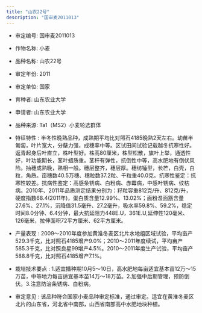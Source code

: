 ```yaml
---
title: "山农22号"
description: "国审麦2011013"
---
```

* 审定编号:  国审麦2011013

*  作物名称:  小麦

*  品种名称:  山农22号

*  审定年份:  2011

*  审定单位:  国家

* 育种者:  山东农业大学

*  申请者:  山东农业大学

*  品种来源:  Ta1（MS2）小麦轮选群体

*  特征特性 : 
半冬性晚熟品种，成熟期平均比对照石4185晚熟2天左右。幼苗半匍匐，叶片宽大，分蘖力强，成穗率中等。区试田间试验记载越冬抗寒性好。返青起身后叶直立，株叶型好。株高80厘米，株型松散，旗叶上举，通透性好，叶功能期长，茎叶蜡质重。茎秆有弹性，抗倒性中等，高水肥地有倒伏风险。抽穗成熟晚，熟相一般。穗层整齐，穗层厚。穗纺锤型，长芒，白壳，白粒，角质。亩穗数40.5万穗、穗粒数37.2粒、千粒重40.0克。抗寒性鉴定：抗寒性较差。抗病性鉴定：高感条锈病、白粉病、赤霉病，中感叶锈病、纹枯病。2010年、2011年品质测定结果分别为：籽粒容重812克/升、812克/升，硬度指数68.4(2011年)，蛋白质含量12.99%、13.02%；面粉湿面筋含量27.6%、27.1%，沉降值31.5毫升、27.2毫升，吸水率59.8%、59.2%，稳定时间8.0分钟、6.4分钟，最大抗延阻力448E.U，361E.U,延伸性120毫米、126毫米，拉伸面积72平方厘米、62平方厘米。
 
*  产量表现 : 
2009～2010年度参加黄淮冬麦区北片水地组区域试验，平均亩产529.3千克，比对照石4185增产9.0%；2010～2011年度续试，平均亩产585.3千克，比对照良星99增产4.5%。2010～2011年度生产试验，平均亩产588.8千克，比对照石4185增产7.1%。

*  栽培技术要点 : 
1.适宜播种期10月5～10日，高水肥地每亩适宜基本苗12万～15万苗，中等地力每亩适宜基本苗14万～18万苗。2.加强中后期管理，预防倒伏。3.注意防治条锈病、白粉病。

*  审定意见 : 
该品种符合国家小麦品种审定标准，通过审定。适宜在黄淮冬麦区北片的山东省，河北省中南部，山西省南部高中水肥地块种植。
